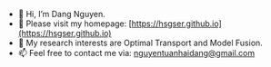 - 👋 Hi, I’m Dang Nguyen.
- 👀 Please visit my homepage: [https://hsgser.github.io](https://hsgser.github.io)
- 🌱 My research interests are Optimal Transport and Model Fusion.
- 📫 Feel free to contact me via: nguyentuanhaidang@gmail.com

<!---
hsgser/hsgser is a ✨ special ✨ repository because its `README.md` (this file) appears on your GitHub profile.
You can click the Preview link to take a look at your changes.
--->
